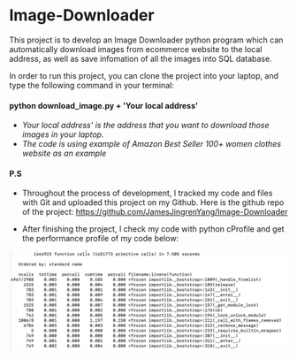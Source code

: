 # Image-Downloader
This project is to develop an Image Downloader python program which can automatically download images from ecommerce website to the local address, as well as save infomation of all the images into SQL database.

In order to run this project, you can clone the project into your laptop, and type the following command in your terminal:

#### python download_image.py + 'Your local address'

* *Your local address' is the address that you want to download those images in your laptop.*
* *The code is using example of Amazon Best Seller 100+ women clothes website as an example*

#### P.S
* Throughout the process of development, I tracked my code and files with Git and uploaded this project on my Github. Here is the github repo of the project: https://github.com/JamesJingrenYang/Image-Downloader

* After finishing the project, I check my code with python cProfile and get the performance profile of my code below:

![Image text](https://github.com/JamesJingrenYang/Image-Downloader/blob/main/WechatIMG536.jpeg)


